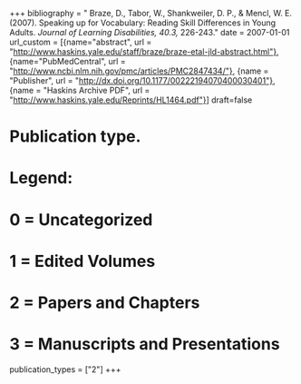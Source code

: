 +++
bibliography = " Braze, D., Tabor, W., Shankweiler, D. P., & Mencl, W. E. (2007). Speaking up for Vocabulary: Reading Skill Differences in Young Adults. *Journal of Learning Disabilities, 40.3,* 226-243."
date = 2007-01-01
url_custom = [{name="abstract", url = "http://www.haskins.yale.edu/staff/braze/braze-etal-jld-abstract.html"}, {name="PubMedCentral", url = "http://www.ncbi.nlm.nih.gov/pmc/articles/PMC2847434/"}, {name = "Publisher", url = "http://dx.doi.org/10.1177/00222194070400030401"}, {name = "Haskins Archive PDF", url = "http://www.haskins.yale.edu/Reprints/HL1464.pdf"}]
draft=false
# Publication type.
# Legend:
# 0 = Uncategorized
# 1 = Edited Volumes
# 2 = Papers and Chapters
# 3 = Manuscripts and Presentations
publication_types = ["2"]
+++
